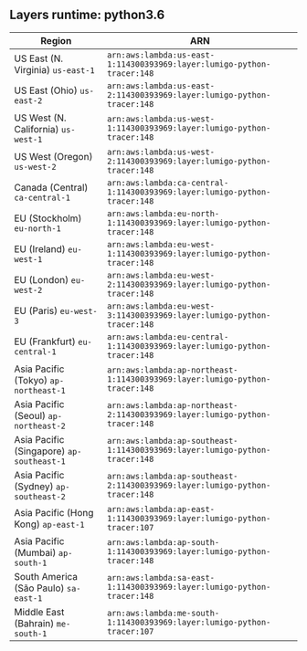 Layers runtime: python3.6
----
| Region | ARN |
| --- | --- |
|US East (N. Virginia)  `us-east-1`|`arn:aws:lambda:us-east-1:114300393969:layer:lumigo-python-tracer:148`|
|US East (Ohio)  `us-east-2`|`arn:aws:lambda:us-east-2:114300393969:layer:lumigo-python-tracer:148`|
|US West (N. California)  `us-west-1`|`arn:aws:lambda:us-west-1:114300393969:layer:lumigo-python-tracer:148`|
|US West (Oregon)  `us-west-2`|`arn:aws:lambda:us-west-2:114300393969:layer:lumigo-python-tracer:148`|
|Canada (Central)  `ca-central-1`|`arn:aws:lambda:ca-central-1:114300393969:layer:lumigo-python-tracer:148`|
|EU (Stockholm)  `eu-north-1`|`arn:aws:lambda:eu-north-1:114300393969:layer:lumigo-python-tracer:148`|
|EU (Ireland)  `eu-west-1`|`arn:aws:lambda:eu-west-1:114300393969:layer:lumigo-python-tracer:148`|
|EU (London)  `eu-west-2`|`arn:aws:lambda:eu-west-2:114300393969:layer:lumigo-python-tracer:148`|
|EU (Paris)  `eu-west-3`|`arn:aws:lambda:eu-west-3:114300393969:layer:lumigo-python-tracer:148`|
|EU (Frankfurt)  `eu-central-1`|`arn:aws:lambda:eu-central-1:114300393969:layer:lumigo-python-tracer:148`|
|Asia Pacific (Tokyo)  `ap-northeast-1`|`arn:aws:lambda:ap-northeast-1:114300393969:layer:lumigo-python-tracer:148`|
|Asia Pacific (Seoul)  `ap-northeast-2`|`arn:aws:lambda:ap-northeast-2:114300393969:layer:lumigo-python-tracer:148`|
|Asia Pacific (Singapore)  `ap-southeast-1`|`arn:aws:lambda:ap-southeast-1:114300393969:layer:lumigo-python-tracer:148`|
|Asia Pacific (Sydney)  `ap-southeast-2`|`arn:aws:lambda:ap-southeast-2:114300393969:layer:lumigo-python-tracer:148`|
|Asia Pacific (Hong Kong)  `ap-east-1`|`arn:aws:lambda:ap-east-1:114300393969:layer:lumigo-python-tracer:107`|
|Asia Pacific (Mumbai)  `ap-south-1`|`arn:aws:lambda:ap-south-1:114300393969:layer:lumigo-python-tracer:148`|
|South America (São Paulo)  `sa-east-1`|`arn:aws:lambda:sa-east-1:114300393969:layer:lumigo-python-tracer:148`|
|Middle East (Bahrain)  `me-south-1`|`arn:aws:lambda:me-south-1:114300393969:layer:lumigo-python-tracer:107`|
